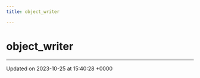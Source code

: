 ```yaml
---
title: object_writer

---
```


# object_writer





-------------------------------

Updated on 2023-10-25 at 15:40:28 +0000